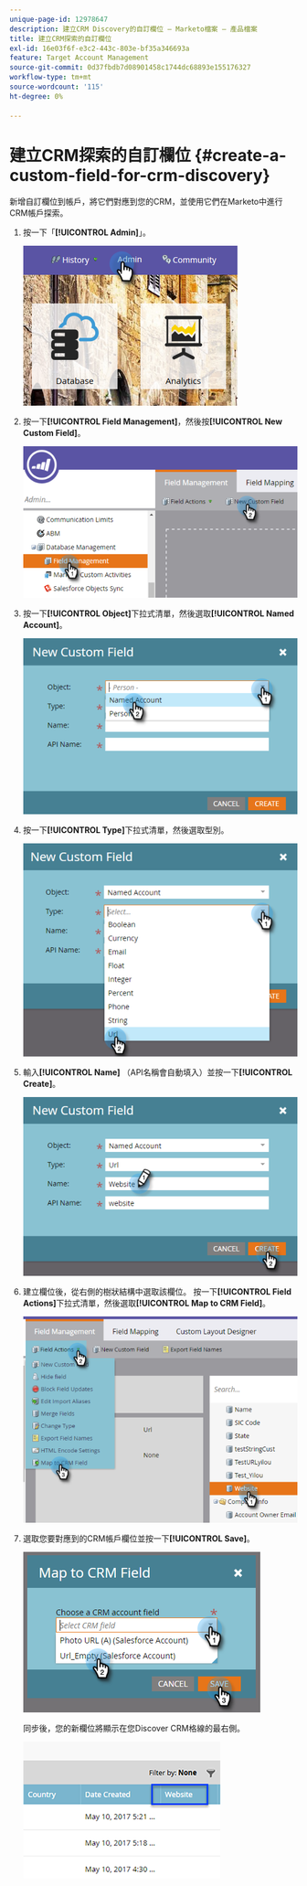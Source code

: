 ```yaml
---
unique-page-id: 12978647
description: 建立CRM Discovery的自訂欄位 — Marketo檔案 — 產品檔案
title: 建立CRM探索的自訂欄位
exl-id: 16e03f6f-e3c2-443c-803e-bf35a346693a
feature: Target Account Management
source-git-commit: 0d37fbdb7d08901458c1744dc68893e155176327
workflow-type: tm+mt
source-wordcount: '115'
ht-degree: 0%

---
```


# 建立CRM探索的自訂欄位 {#create-a-custom-field-for-crm-discovery}

新增自訂欄位到帳戶，將它們對應到您的CRM，並使用它們在Marketo中進行CRM帳戶探索。

1. 按一下「**[!UICONTROL Admin]**」。

   ![](assets/admin.png)

1. 按一下&#x200B;**[!UICONTROL Field Management]**，然後按&#x200B;**[!UICONTROL New Custom Field]**。

   ![](assets/two-4.png)

1. 按一下&#x200B;**[!UICONTROL Object]**&#x200B;下拉式清單，然後選取&#x200B;**[!UICONTROL Named Account]**。

   ![](assets/three-3.png)

1. 按一下&#x200B;**[!UICONTROL Type]**&#x200B;下拉式清單，然後選取型別。

   ![](assets/four-3.png)

1. 輸入&#x200B;**[!UICONTROL Name]** （API名稱會自動填入）並按一下&#x200B;**[!UICONTROL Create]**。

   ![](assets/five-3.png)

1. 建立欄位後，從右側的樹狀結構中選取該欄位。 按一下&#x200B;**[!UICONTROL Field Actions]**&#x200B;下拉式清單，然後選取&#x200B;**[!UICONTROL Map to CRM Field]**。

   ![](assets/six-2.png)

1. 選取您要對應到的CRM帳戶欄位並按一下&#x200B;**[!UICONTROL Save]**。

   ![](assets/seven-1.png)

   同步後，您的新欄位將顯示在您Discover CRM格線的最右側。

   ![](assets/eight.png)
